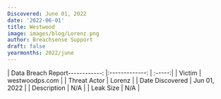 ```yaml
---
Discovered: June 01, 2022
date: '2022-06-01'
title: Westwood
image: images/blog/Lorenz.png
author: Breachsense Support
draft: false
yearmonths: 2022/june
---
```


| Data Breach Report------------:   |:-------------:    | :-----:|
| Victim    | westwoodps.com      | 
| Threat Actor    | Lorenz      | 
| Date Discovered    | Jun 01, 2022      | 
| Description    | N/A      | 
| Leak Size    | N/A      | 

